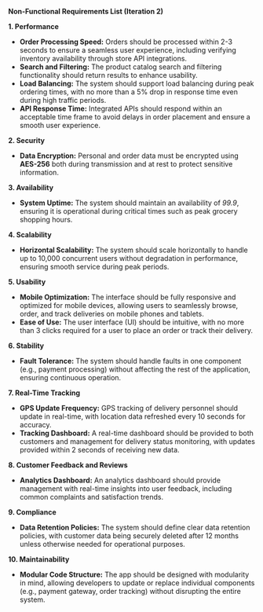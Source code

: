 **Non-Functional Requirements List (Iteration 2)**

**1. Performance**
- **Order Processing Speed:** Orders should be processed within 2-3 seconds to ensure a seamless user experience, including verifying inventory availability through store API integrations.
- **Search and Filtering:** The product catalog search and filtering functionality should return results to enhance usability.
- **Load Balancing:** The system should support load balancing during peak ordering times, with no more than a 5% drop in response time even during high traffic periods.
- **API Response Time:**  Integrated APIs should respond within an acceptable time frame to avoid delays in order placement and ensure a smooth user experience.

**2. Security**
- **Data Encryption:** Personal and order data must be encrypted using **AES-256** both during transmission and at rest to protect sensitive information.

**3. Availability**
- **System Uptime:** The system should maintain an availability of *99.9*, ensuring it is operational during critical times such as peak grocery shopping hours.

**4. Scalability**
- **Horizontal Scalability:** The system should scale horizontally to handle up to 10,000 concurrent users without degradation in performance, 
ensuring smooth service during peak periods.

**5. Usability**
- **Mobile Optimization:** The interface should be fully responsive and optimized for mobile devices, allowing users to seamlessly browse, order, and track deliveries on mobile phones and tablets.
- **Ease of Use:** The user interface (UI) should be intuitive, with no more than 3 clicks required for a user to place an order or track their delivery.

**6. Stability**
- **Fault Tolerance:** The system should handle faults in one component (e.g., payment processing) without affecting the rest of the application, ensuring continuous operation.

**7. Real-Time Tracking**
- **GPS Update Frequency:** GPS tracking of delivery personnel should update in real-time, with location data refreshed every 10 seconds for accuracy.
- **Tracking Dashboard:** A real-time dashboard should be provided to both customers and management for delivery status monitoring, with updates provided within 2 seconds of receiving new data.

**8. Customer Feedback and Reviews**
- **Analytics Dashboard:** An analytics dashboard should provide management with real-time insights into user feedback, including common complaints and satisfaction trends.

**9. Compliance**
- **Data Retention Policies:** The system should define clear data retention policies, with customer data being securely deleted after 12 months unless otherwise needed for operational purposes.

**10. Maintainability**
- **Modular Code Structure:** The app should be designed with modularity in mind, allowing developers to update or replace individual components (e.g., payment gateway, order tracking) without disrupting the entire system.










